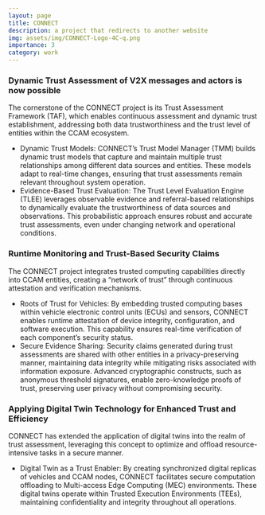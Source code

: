 ```yaml
---
layout: page
title: CONNECT
description: a project that redirects to another website
img: assets/img/CONNECT-Logo-4C-q.png
importance: 3
category: work
---
```



### Dynamic Trust Assessment of V2X messages and actors is now possible

The cornerstone of the CONNECT project is its Trust Assessment Framework (TAF), which enables continuous assessment and dynamic trust establishment, addressing both data trustworthiness and the trust level of entities within the CCAM ecosystem.
* Dynamic Trust Models: CONNECT’s Trust Model Manager (TMM) builds dynamic trust models that capture and maintain multiple trust relationships among different data sources and entities. These models adapt to real-time changes, ensuring that trust assessments remain relevant throughout system operation.
* Evidence-Based Trust Evaluation: The Trust Level Evaluation Engine (TLEE) leverages observable evidence and referral-based relationships to dynamically evaluate the trustworthiness of data sources and observations. This probabilistic approach ensures robust and accurate trust assessments, even under changing network and operational conditions.

### Runtime Monitoring and Trust-Based Security Claims

The CONNECT project integrates trusted computing capabilities directly into CCAM entities, creating a “network of trust” through continuous attestation and verification mechanisms.
* Roots of Trust for Vehicles: By embedding trusted computing bases within vehicle electronic control units (ECUs) and sensors, CONNECT enables runtime attestation of device integrity, configuration, and software execution. This capability ensures real-time verification of each component’s security status.
* Secure Evidence Sharing: Security claims generated during trust assessments are shared with other entities in a privacy-preserving manner, maintaining data integrity while mitigating risks associated with information exposure. Advanced cryptographic constructs, such as anonymous threshold signatures, enable zero-knowledge proofs of trust, preserving user privacy without compromising security.

### Applying Digital Twin Technology for Enhanced Trust and Efficiency

CONNECT has extended the application of digital twins into the realm of trust assessment, leveraging this concept to optimize and offload resource-intensive tasks in a secure manner.
* Digital Twin as a Trust Enabler: By creating synchronized digital replicas of vehicles and CCAM nodes, CONNECT facilitates secure computation offloading to Multi-access Edge Computing (MEC) environments. These digital twins operate within Trusted Execution Environments (TEEs), maintaining confidentiality and integrity throughout all operations.